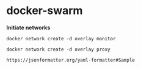 # docker-swarm

**Initiate networks**
    
    docker network create -d overlay monitor

    docker network create -d overlay proxy
    
    https://jsonformatter.org/yaml-formatter#Sample

